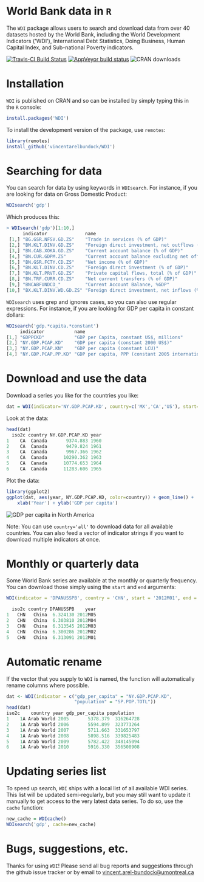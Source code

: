 # World Bank data in `R`

The `WDI` package allows users to search and download data from over 40 datasets hosted by the World Bank, including the World Development Indicators ('WDI'), International Debt Statistics, Doing Business, Human Capital Index, and Sub-national Poverty indicators.

<!-- badges: start -->
[![Travis-CI Build Status](https://travis-ci.org/vincentarelbundock/WDI.svg?branch=master)](https://travis-ci.org/vincentarelbundock/WDI)
[![AppVeyor build status](https://ci.appveyor.com/api/projects/status/github/vincentarelbundock/WDI?branch=master&svg=true)](https://ci.appveyor.com/project/vincentarelbundock/WDI)
![CRAN downloads](http://cranlogs.r-pkg.org/badges/grand-total/WDI)
<!-- badges: end -->

# Installation

`WDI` is published on CRAN and so can be installed by simply typing this in the `R` console: 

```r
install.packages('WDI')
```

To install the development version of the package, use `remotes`:

```r
library(remotes)
install_github('vincentarelbundock/WDI')
```

# Searching for data

You can search for data by using keywords in `WDIsearch`. For instance, if you are looking for data on Gross Domestic Product: 

```r
WDIsearch('gdp')
```

Which produces this: 

```r
> WDIsearch('gdp')[1:10,]
      indicator              name                                                                      
 [1,] "BG.GSR.NFSV.GD.ZS"    "Trade in services (% of GDP)"                                            
 [2,] "BM.KLT.DINV.GD.ZS"    "Foreign direct investment, net outflows (% of GDP)"                      
 [3,] "BN.CAB.XOKA.GD.ZS"    "Current account balance (% of GDP)"                                      
 [4,] "BN.CUR.GDPM.ZS"       "Current account balance excluding net official capital grants (% of GDP)"
 [5,] "BN.GSR.FCTY.CD.ZS"    "Net income (% of GDP)"                                                   
 [6,] "BN.KLT.DINV.CD.ZS"    "Foreign direct investment (% of GDP)"                                    
 [7,] "BN.KLT.PRVT.GD.ZS"    "Private capital flows, total (% of GDP)"                                 
 [8,] "BN.TRF.CURR.CD.ZS"    "Net current transfers (% of GDP)"                                        
 [9,] "BNCABFUNDCD_"         "Current Account Balance, %GDP"                                           
[10,] "BX.KLT.DINV.WD.GD.ZS" "Foreign direct investment, net inflows (% of GDP)" 
```

`WDIsearch` uses grep and ignores cases, so you can also use regular expressions. For instance, if you are looking for GDP per capita in constant dollars: 

```r
WDIsearch('gdp.*capita.*constant')
     indicator           name                                                 
[1,] "GDPPCKD"           "GDP per Capita, constant US$, millions"             
[2,] "NY.GDP.PCAP.KD"    "GDP per capita (constant 2000 US$)"                 
[3,] "NY.GDP.PCAP.KN"    "GDP per capita (constant LCU)"                      
[4,] "NY.GDP.PCAP.PP.KD" "GDP per capita, PPP (constant 2005 international $)"
```

# Download and use the data

Download a series you like for the countries you like:

```r
dat = WDI(indicator='NY.GDP.PCAP.KD', country=c('MX','CA','US'), start=1960, end=2012)
```

Look at the data: 

```r
head(dat)
  iso2c country NY.GDP.PCAP.KD year
1    CA  Canada       9374.883 1960
2    CA  Canada       9479.824 1961
3    CA  Canada       9967.366 1962
4    CA  Canada      10290.362 1963
5    CA  Canada      10774.653 1964
6    CA  Canada      11283.606 1965
```

Plot the data:

```r
library(ggplot2)
ggplot(dat, aes(year, NY.GDP.PCAP.KD, color=country)) + geom_line() + 
    xlab('Year') + ylab('GDP per capita')
```

![GDP per capita in North America](https://github.com/vincentarelbundock/WDI/raw/master/web/gdp_per_capita.jpg)

Note: You can use `country='all'` to download data for all available countries. You can also feed a vector of indicator strings if you want to download multiple indicators at once.

# Monthly or quarterly data

Some World Bank series are available at the monthly or quarterly frequency. You can download those simply using the `start` and `end` arguments:

```r
WDI(indicator = 'DPANUSSPB', country = 'CHN', start = '2012M01', end = '2012M05')

  iso2c country DPANUSSPB    year
1   CHN   China  6.324130 2012M05
2   CHN   China  6.303810 2012M04
3   CHN   China  6.313545 2012M03
4   CHN   China  6.300286 2012M02
5   CHN   China  6.313091 2012M01
```

# Automatic rename

If the vector that you supply to ``WDI`` is named, the function will automatically rename columns where possible.

```r
dat <- WDI(indicator = c("gdp_per_capita" = "NY.GDP.PCAP.KD",
                         "population" = "SP.POP.TOTL"))
head(dat)
iso2c    country year gdp_per_capita population
1    1A Arab World 2005       5378.379  316264728
2    1A Arab World 2006       5594.899  323773264
3    1A Arab World 2007       5711.663  331653797
4    1A Arab World 2008       5898.516  339825483
5    1A Arab World 2009       5782.422  348145094
6    1A Arab World 2010       5916.330  356508908
```

# Updating series list

To speed up search, `WDI` ships with a local list of all available WDI series. This list will be updated semi-regularly, but you may still want to update it manually to get access to the very latest data series. To do so, use the `cache` function:

```r
new_cache = WDIcache()
WDIsearch('gdp', cache=new_cache)
```

# Bugs, suggestions, etc.

Thanks for using `WDI`! Please send all bug reports and suggestions through the github issue tracker or by email to vincent.arel-bundock@umontreal.ca
